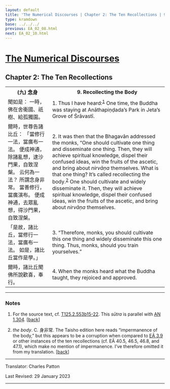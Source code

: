 ```yaml
---
layout: default
title: 'The Numerical Discourses | Chapter 2: The Ten Recollections | 9. Recollecting the Body'
type: kramdown
base: ../../../
previous: EA_02_08.html
next: EA_02_10.html
---
```


<h1><a href='../index.html'>The Numerical Discourses</a></h1>
<h2>Chapter 2: The Ten Recollections</h2>

<table class="trans">
  <th class='ch'>(九) 念身</th>
  <th class='en'>9. Recollecting the Body</th>
  <tr>
    <td class='ch' title='T125.2.553b15'>聞如是： 一時，佛在舍衞國、祇樹、給孤獨園。</td>
    <td id='p1'>1. Thus I have heard:<sup id="ref1"><a href="#n1">1</a></sup> One time, the Buddha was staying at Anāthapiṇḍada’s Park in Jeta’s Grove of Śrāvastī.</td>
  </tr>
  <tr>
    <td class='ch' title='T125.2.553b16'>爾時，世尊告諸比丘： 「當修行一法，當廣布一法。 便成神通，除諸亂想，逮沙門果，自致涅槃。 云何為一法？ 所謂念身非常。 當善修行，當廣演布。 便成神通，去眾亂想，得沙門果，自致涅槃。</td>
    <td id='p2'>2. It was then that the Bhagavān addressed the monks, “One should cultivate one thing and disseminate one thing. Then, they will achieve spiritual knowledge, dispel their confused ideas, win the fruits of the ascetic, and bring about <em>nirvāṇa</em> themselves. What is that one thing? It’s called recollecting the body.<sup id="ref2"><a href="#n2">2</a></sup> One should cultivate and widely disseminate it. Then, they will achieve spiritual knowledge, dispel their confused ideas, win the fruits of the ascetic, and bring about <em>nirvāṇa</em> themselves.</td>
  </tr>
  <tr>
    <td class='ch' title='T125.2.553b20'>「是故，諸比丘，當修行一法，當廣布一法。 如是，諸比丘當作是學。」</td>
    <td id='p3'>3. “Therefore, monks, you should cultivate this one thing and widely disseminate this one thing. Thus, monks, should you train yourselves.”</td>
  </tr>
  <tr>
    <td class='ch' title='T125.2.553b21'>爾時，諸比丘聞佛所說歡喜，奉行。</td>
    <td id='p4'>4. When the monks heard what the Buddha taught, they rejoiced and approved.</td>
  </tr>
</table>

<hr/>

<h3 id="notes">Notes</h3>

<ol class="notes-list">
<li id="n1"><p>For the source text, cf. <a href="https://cbetaonline.dila.edu.tw/zh/T02n0125_p0553b15" target="_blank">T125.2.553b15-22</a>. This <em>sūtra</em> is parallel with <a href="https://suttacentral.net/an1.296-305" target="_blank">AN 1.304</a>. [<a href="#ref1">back</a>]</p></li>
<li id="n2"><p><em>the body</em>. C. 身非常. The Taisho edition here reads “impermanence of the body,” but this appears to be a corruption when compared to <a href="../03/EA_03_09.html" target="_blank">EĀ 3.9</a> or other instances of the ten recollections (cf. EĀ 40.5, 46.5, 46.8, and 47.1), which make no mention of impermanence. I’ve therefore omitted it from my translation. [<a href="#ref2">back</a>]</p></li>
</ol>
<hr/>

<p class="translator">Translator: Charles Patton</p>
<p class='revised'>Last Revised: 29 January 2023</p>

<hr/>